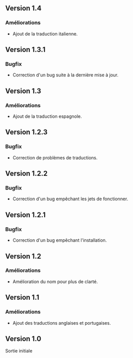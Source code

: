 ## Version 1.4
### Améliorations
- Ajout de la traduction italienne.

## Version 1.3.1
### Bugfix
- Correction d'un bug suite à la dernière mise à jour.

## Version 1.3
### Améliorations
- Ajout de la traduction espagnole.

## Version 1.2.3
### Bugfix
- Correction de problèmes de traductions.

## Version 1.2.2
### Bugfix
- Correction d'un bug empêchant les jets de fonctionner.

## Version 1.2.1
### Bugfix
- Correction d'un bug empêchant l'installation.

## Version 1.2
### Améliorations
- Amélioration du nom pour plus de clarté.

## Version 1.1
### Améliorations
- Ajout des traductions anglaises et portugaises.

## Version 1.0
Sortie initiale
